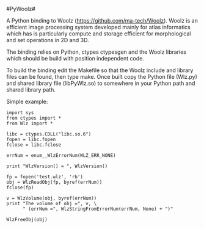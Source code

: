 #PyWoolz#

A Python binding to Woolz (https://github.com/ma-tech/Woolz). Woolz is an
efficient image processing system developed mainly for atlas informatics
which has is particularly compute and storage efficient for morphological
and set operations in 2D and 3D.

The binding relies on Python, ctypes ctypesgen and the Woolz libraries which
should be build with position independent code.

To build the binding edit the Makefile so that the Woolz include and library
files can be found, then type make. Once built copy the Python file (Wlz.py)
and shared library file (libPyWlz.so) to somewhere in your Python path and
shared library path.

Simple example:

    import sys
    from ctypes import *
    from Wlz import *

    libc = ctypes.CDLL("libc.so.6")
    fopen = libc.fopen
    fclose = libc.fclose

    errNum = enum__WlzErrorNum(WLZ_ERR_NONE)

    print "WlzVersion() = ", WlzVersion()

    fp = fopen('test.wlz', 'rb')
    obj = WlzReadObj(fp, byref(errNum))
    fclose(fp)

    v = WlzVolume(obj, byref(errNum))
    print "The volume of obj =", v, \
          " (errNum =", WlzStringFromErrorNum(errNum, None) + ")"

    WlzFreeObj(obj)



